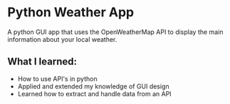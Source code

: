 # Python Weather App

A python GUI app that uses the OpenWeatherMap API to display the main information about your local weather.

## What I learned:
- How to use API's in python
- Applied and extended my knowledge of GUI design
- Learned how to extract and handle data from an API
